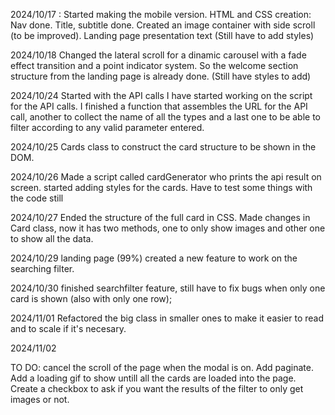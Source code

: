 2024/10/17 :
Started making the mobile version.
HTML and CSS creation:
Nav done.
Title, subtitle done.
Created an image container with side scroll (to be improved).
Landing page presentation text
(Still have to add styles)

2024/10/18
Changed the lateral scroll for a dinamic carousel with a fade effect transition and a point indicator system.
So the welcome section structure from the landing page is already done.
(Still have styles to add)

2024/10/24
Started with the API calls
I have started working on the script for the API calls.
I finished a function that assembles the URL for the API call, another to collect the name of all the types and a last one to be able to filter according to any valid parameter entered.

2024/10/25
Cards class to construct the card structure to be shown in the DOM.

2024/10/26
Made a script called cardGenerator who prints the api result on screen.
started adding styles for the cards.
Have to test some things with the code still

2024/10/27
Ended the structure of the full card in CSS.
Made changes in Card class, now it has two methods, one to only show images and other one to show all the data.

2024/10/29
landing page (99%)
created a new feature to work on the searching filter.

2024/10/30
finished searchfilter feature, still have to fix bugs when only one card is shown (also with only one row);

2024/11/01
Refactored the big class in smaller ones to make it easier to read and to scale if it's necesary.

2024/11/02


TO DO:
cancel the scroll of the page when the modal is on.
Add paginate.
Add a loading gif to show untill all the cards are loaded into the page.
Create a checkbox to ask if you want the results of the filter to only get images or not.



